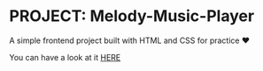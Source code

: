 # PROJECT: Melody-Music-Player

A simple frontend project built with HTML and CSS for practice :heart:

You can have a look at it [HERE](https://jasweenbrar.github.io/Melody-Music-Player/)
